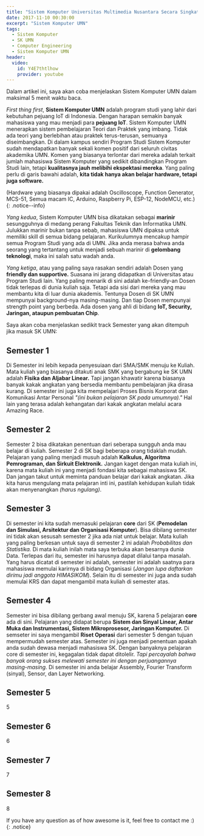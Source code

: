 ```yaml
---
title: "Sistem Komputer Universitas Multimedia Nusantara Secara Singkat"
date: 2017-11-10 00:30:00
excerpt: "Sistem Komputer UMN"
tags:
  - Sistem Komputer
  - SK UMN
  - Computer Engineering
  - Sistem Komputer UMN
header:
  video:
    id: Y4E7thtlhow
    provider: youtube
---
```

Dalam artikel ini, saya akan coba menjelaskan Sistem Komputer UMN dalam maksimal 5 menit waktu baca.

_First thing first_, **Sistem Komputer UMN** adalah program studi yang lahir dari kebutuhan pejuang IoT di Indonesia. Dengan harapan
semakin banyak mahasiswa yang mau menjadi para **pejuang IoT**. Sistem Komputer UMN menerapkan sistem pembelajaran Teori dan Praktek yang imbang.
Tidak ada teori yang berlebihan atau praktek terus-terusan, semuanya diseimbangkan. Di dalam kampus sendiri Program Studi Sistem Komputer sudah
mendapatkan banyak sekali komen positif dari seluruh civitas akademika UMN. Komen yang biasanya terlontar dari mereka adalah terkait jumlah
mahasiswa Sistem Komputer yang sedikit dibandingkan Program Studi lain, tetapi **kualitasnya jauh melibihi ekspektasi mereka**.
Yang paling perlu di garis bawahi adalah, **kita tidak hanya akan belajar hardware, tetapi juga software.**

(Hardware yang biasanya dipakai adalah Oscilloscope, Function Generator, MCS-51, Semua macam IC, Arduino, Raspberry Pi, ESP-12, NodeMCU, etc.)
{: .notice--info}

_Yang kedua_, Sistem Komputer UMN bisa dikatakan sebagai **marinir** sesungguhnya di medang perang Fakultas Teknik dan Informatika UMN. Julukkan marinir
bukan tanpa sebab, mahasiswa UMN dipaksa untuk memiliki skill di semua bidang pelajaran. Kurikulumnya mencakup hampir semua Program Studi yang ada di UMN.
Jika anda merasa bahwa anda seorang yang tertantang untuk menjadi sebuah marinir di **gelombang teknologi**, maka ini salah satu wadah anda.

_Yang ketiga_, atau yang paling saya rasakan sendiri adalah Dosen yang **friendly dan supportive.** Suasana ini jarang didapatkan di Universitas atau Program Studi lain.
Yang paling menarik di sini adalah ke-friendly-an Dosen tidak terlepas di dunia kuliah saja. Tetapi ada sisi dari mereka yang mau membantu kita di luar dunia akademis.
Tentunya Dosen di SK UMN mempunyai background-nya masing-masing. Dan tiap Dosen mempunyai strength point yang berbeda. Ada dosen yang ahli di bidang **IoT, Security, Jaringan, ataupun pembuatan Chip**.

Saya akan coba menjelaskan sedikit track Semester yang akan ditempuh jika masuk SK UMN:

## Semester 1
Di Semester ini lebih kepada penyesuiaan dari SMA/SMK menuju ke Kuliah.
Mata kuliah yang biasanya ditakuti anak SMK yang bergabung ke SK UMN adalah **Fisika dan Aljabar Linear.**
Tapi jangan khawatir karena biasanya banyak kakak angkatan yang bersedia membantu pembelajaran jika dirasa kurang.
Di semester ini juga kita mempelajari Proses Bisnis Korporat dan Komunikasi Antar Personal _"(ini bukan pelajaran SK pada umumnya)."_
Hal lain yang terasa adalah kehangatan dari kakak angkatan melalui acara Amazing Race.
## Semester 2
Semester 2 bisa dikatakan penentuan dari seberapa sungguh anda mau belajar di kuliah.
Semester 2 di SK bagi beberapa orang tidaklah mudah.
Pelajaran yang paling menjadi musuh adalah **Kalkulus, Algoritma Pemrograman, dan Sirkuit Elektronik.**
Jangan kaget dengan mata kuliah ini, karena mata kuliah ini yang menjadi fondasi kita sebagai mahasiswa SK.
Dan jangan takut untuk meminta panduan belajar dari kakak angkatan.
Jika kita harus mengulang mata pelajaran inti ini, pastilah kehidupan kuliah tidak akan menyenangkan _(harus ngulang)_.
## Semester 3
Di semester ini kita sudah memasuki pelajaran **core** dari SK (**Pemodelan dan Simulasi, Arsitektur dan Organisasi Komputer**).
Bisa dibilang semester ini tidak akan sesusah semester 2 jika ada niat untuk belajar.
Mata kuliah yang paling berkesan untuk saya di semester 2 ini adalah _Probabilitas dan Statistika._
Di mata kuliah inilah mata saya terbuka akan besarnya dunia Data. Terlepas dari itu, semester ini harusnya dapat dilalui tanpa masalah.
Yang harus dicatat di semester ini adalah, semester ini adalah saatnya para mahasiswa memulai karirnya di bidang Organisasi (_Jangan lupa daftarkan dirimu jadi anggota HIMASIKOM_).
Selain itu di semester ini juga anda sudah memulai KRS dan dapat mengambil mata kuliah di semester atas.
## Semester 4
Semester ini bisa dibilang gerbang awal menuju SK, karena 5 pelajaran **core** ada di sini.
Pelajaran yang didapat berupa **Sistem dan Sinyal Linear, Antar Muka dan Instrumentasi, Sistem Mikroprosesor, Jaringan Komputer.**
Di semseter ini saya mengambil **Riset Operasi** dari semester 5 dengan tujuan mempermudah semester atas.
Semester ini juga menjadi penentuan apakah anda sudah dewasa menjadi mahasiswa SK. Dengan banyaknya pelajaran core di semester ini,
kegagalan tidak dapat ditolelir. _Tapi percayalah bahwa banyak orang sukses melewati semester ini dengan perjuangannya masing-masing._
Di semester ini anda belajar Assembly, Fourier Transform (sinyal), Sensor, dan Layer Networking.
## Semester 5
5
## Semester 6
6
## Semester 7
7
## Semester 8
8


 If you have any question as of how awesome is it, feel free to contact me :)
{: .notice}

